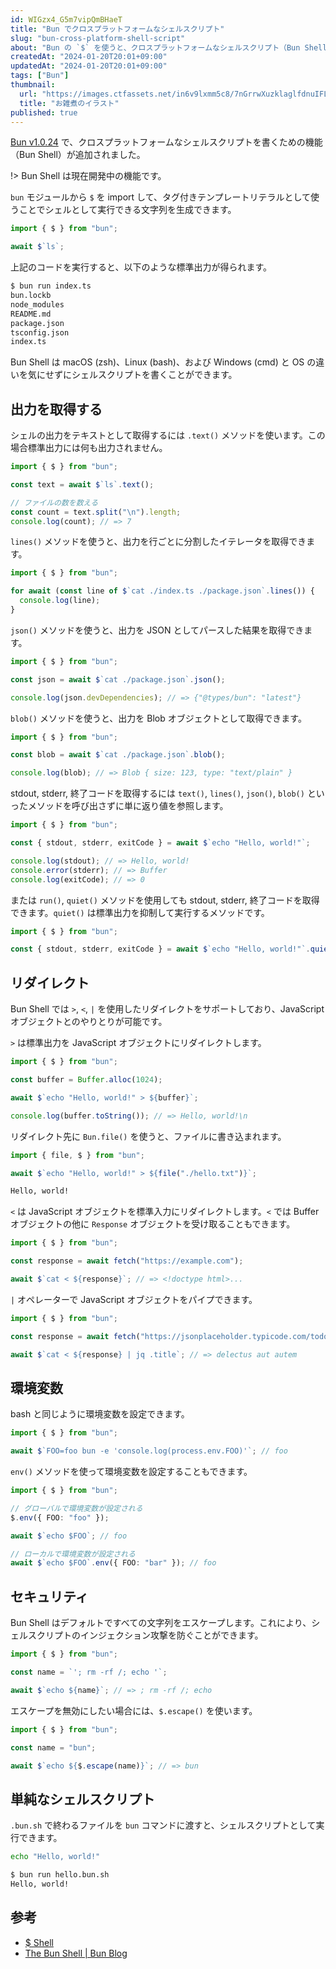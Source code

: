 ```yaml
---
id: WIGzx4_G5m7vipQmBHaeT
title: "Bun でクロスプラットフォームなシェルスクリプト"
slug: "bun-cross-platform-shell-script"
about: "Bun の `$` を使うと、クロスプラットフォームなシェルスクリプト（Bun Shell）を書くことができます。Bun Shell は macOS (zsh)、Linux (bash)、および Windows (cmd) と OS の違いを気にせずにシェルスクリプトを書ける、JavaScript オブジェクトとのやりとりが可能であることが特徴です。"
createdAt: "2024-01-20T20:01+09:00"
updatedAt: "2024-01-20T20:01+09:00"
tags: ["Bun"]
thumbnail:
  url: "https://images.ctfassets.net/in6v9lxmm5c8/7nGrrwXuzklaglfdnuIFL0/fdc6513019150e05ddd8a9ff2a20f708/ozouni_shouyu_15837.png"
  title: "お雑煮のイラスト"
published: true
---
```

[Bun v1.0.24](https://bun.sh/blog/bun-v1.0.24) で、クロスプラットフォームなシェルスクリプトを書くための機能（Bun Shell）が追加されました。

!> Bun Shell は現在開発中の機能です。

`bun` モジュールから `$` を import して、タグ付きテンプレートリテラルとして使うことでシェルとして実行できる文字列を生成できます。

```ts
import { $ } from "bun";

await $`ls`;
```

上記のコードを実行すると、以下のような標準出力が得られます。

```sh
$ bun run index.ts
bun.lockb
node_modules
README.md
package.json
tsconfig.json
index.ts
```

Bun Shell は macOS (zsh)、Linux (bash)、および Windows (cmd) と OS の違いを気にせずにシェルスクリプトを書くことができます。

## 出力を取得する

シェルの出力をテキストとして取得するには `.text()` メソッドを使います。この場合標準出力には何も出力されません。

```ts
import { $ } from "bun";

const text = await $`ls`.text();

// ファイルの数を数える
const count = text.split("\n").length;
console.log(count); // => 7
```

`lines()` メソッドを使うと、出力を行ごとに分割したイテレータを取得できます。

```ts
import { $ } from "bun";

for await (const line of $`cat ./index.ts ./package.json`.lines()) {
  console.log(line);
}
```

`json()` メソッドを使うと、出力を JSON としてパースした結果を取得できます。

```ts
import { $ } from "bun";

const json = await $`cat ./package.json`.json();

console.log(json.devDependencies); // => {"@types/bun": "latest"}
```

`blob()` メソッドを使うと、出力を Blob オブジェクトとして取得できます。

```ts
import { $ } from "bun";

const blob = await $`cat ./package.json`.blob();

console.log(blob); // => Blob { size: 123, type: "text/plain" }
```

stdout, stderr, 終了コードを取得するには `text()`, `lines()`, `json()`, `blob()` といったメソッドを呼び出さずに単に返り値を参照します。

```ts
import { $ } from "bun";

const { stdout, stderr, exitCode } = await $`echo "Hello, world!"`;

console.log(stdout); // => Hello, world!
console.error(stderr); // => Buffer
console.log(exitCode); // => 0
```

または `run()`, `quiet()` メソッドを使用しても stdout, stderr, 終了コードを取得できます。`quiet()` は標準出力を抑制して実行するメソッドです。

```ts
import { $ } from "bun";

const { stdout, stderr, exitCode } = await $`echo "Hello, world!"`.quiet(); // 標準出力には何も出力されない
```

## リダイレクト

Bun Shell では `>`, `<`, `|` を使用したリダイレクトをサポートしており、JavaScript オブジェクトとのやりとりが可能です。

`>` は標準出力を JavaScript オブジェクトにリダイレクトします。

```ts
import { $ } from "bun";

const buffer = Buffer.alloc(1024);

await $`echo "Hello, world!" > ${buffer}`;

console.log(buffer.toString()); // => Hello, world!\n
```

リダイレクト先に `Bun.file()` を使うと、ファイルに書き込まれます。

```ts
import { file, $ } from "bun";

await $`echo "Hello, world!" > ${file("./hello.txt")}`;
```

```txt:hello.txt
Hello, world!

```

`<` は JavaScript オブジェクトを標準入力にリダイレクトします。`<` では Buffer オブジェクトの他に `Response` オブジェクトを受け取ることもできます。

```ts
import { $ } from "bun";

const response = await fetch("https://example.com");

await $`cat < ${response}`; // => <!doctype html>...
```

`|` オペレーターで JavaScript オブジェクトをパイプできます。

```ts
import { $ } from "bun";

const response = await fetch("https://jsonplaceholder.typicode.com/todos/1");

await $`cat < ${response} | jq .title`; // => delectus aut autem
```

## 環境変数

bash と同じように環境変数を設定できます。

```ts
import { $ } from "bun";

await $`FOO=foo bun -e 'console.log(process.env.FOO)'`; // foo
```

`env()` メソッドを使って環境変数を設定することもできます。

```ts
import { $ } from "bun";

// グローバルで環境変数が設定される
$.env({ FOO: "foo" });

await $`echo $FOO`; // foo

// ローカルで環境変数が設定される
await $`echo $FOO`.env({ FOO: "bar" }); // foo
```

## セキュリティ

Bun Shell はデフォルトですべての文字列をエスケープします。これにより、シェルスクリプトのインジェクション攻撃を防ぐことができます。

```ts
import { $ } from "bun";

const name = `'; rm -rf /; echo '`;

await $`echo ${name}`; // => ; rm -rf /; echo
```

エスケープを無効にしたい場合には、`$.escape()` を使います。

```ts
import { $ } from "bun";

const name = "bun";

await $`echo ${$.escape(name)}`; // => bun
```

## 単純なシェルスクリプト

`.bun.sh` で終わるファイルを `bun` コマンドに渡すと、シェルスクリプトとして実行できます。

```sh:hello.bun.sh
echo "Hello, world!"
```

```sh
$ bun run hello.bun.sh
Hello, world!
```

## 参考

- [$ Shell](https://bun.sh/docs/runtime/shell)
- [The Bun Shell | Bun Blog](https://bun.sh/blog/the-bun-shell)
